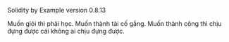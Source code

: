 Solidity by Example
version 0.8.13

Muốn giỏi thì phải học. Muốn thành tài cố gắng. Muốn thành công thì chịu đựng được cái không ai chịu đựng được.

